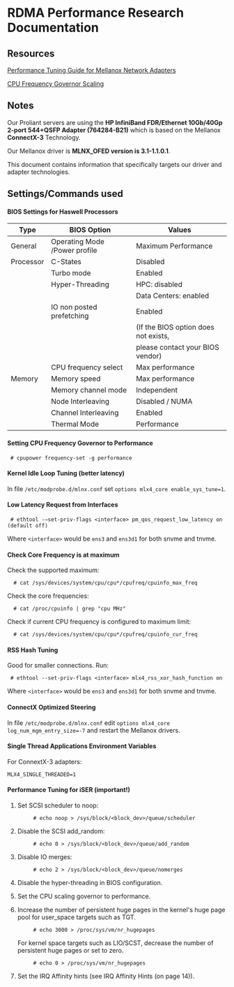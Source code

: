 # RDMA Performance Research Documentation

## Resources

[Performance Tuning Guide for Mellanox Network Adapters](http://www.mellanox.com/related-docs/prod_software/Performance_Tuning_Guide_for_Mellanox_Network_Adapters.pdf)

[CPU Frequency Governor Scaling](https://wiki.archlinux.org/index.php/CPU_frequency_scaling)

## Notes

Our Proliant servers are using the **HP InfiniBand FDR/Ethernet 10Gb/40Gp 2-port 544+QSFP Adapter (764284-B21)** which is based on the Mellanox **ConnectX-3** Technology.

Our Mellanox driver is **MLNX_OFED version is 3.1-1.1.0.1**.

This document contains information that specifically targets our driver and adapter technologies.

## Settings/Commands used

#### BIOS Settings for Haswell Processors

| Type | BIOS Option | Values |
| ---- | ----------- | ------ |
| General | Operating Mode /Power profile | Maximum Performance |
| Processor | C-States | Disabled |
|           | Turbo mode | Enabled |
|           | Hyper-Threading | HPC: disabled |
|           |                 | Data Centers: enabled |
|           | IO non posted prefetching | Enabled |
|           | | (If the BIOS option does not exists, |
|           | | please contact your BIOS vendor) |
|           | CPU frequency select | Max performance |
| Memory | Memory speed | Max performance |
|        | Memory channel mode | Independent |
|        | Node Interleaving | Disabled / NUMA |
|        | Channel Interleaving | Enabled |
|        | Thermal Mode | Performance |

#### Setting CPU Frequency Governor to Performance

     # cpupower frequency-set -g performance

#### Kernel Idle Loop Tuning (better latency)

In file `/etc/modprobe.d/mlnx.conf` set `options mlx4_core enable_sys_tune=1`.

#### Low Latency Request from Interfaces

     # ethtool -–set-priv-flags <interface> pm_qos_request_low_latency on (default off)

Where `<interface>` would be `ens3` and `ens3d1` for both snvme and tnvme.

#### Check Core Frequency is at maximum

Check the supported maximum:

      # cat /sys/devices/system/cpu/cpu*/cpufreq/cpuinfo_max_freq

Check the core frequencies:

      # cat /proc/cpuinfo | grep "cpu MHz"

Check if current CPU frequency is configured to maximum limit:

      # cat /sys/devices/system/cpu/cpu*/cpufreq/cpuinfo_cur_freq

#### RSS Hash Tuning

Good for smaller connections. Run:

     # ethtool --set-priv-flags <interface> mlx4_rss_xor_hash_function on

Where `<interface>` would be `ens3` and `ens3d1` for both snvme and tnvme.

#### ConnectX Optimized Steering

In file `/etc/modprobe.d/mlnx.conf` edit `options mlx4_core log_num_mgm_entry_size=-7` and restart the Mellanox drivers.

#### Single Thread Applications Environment Variables

For ConnextX-3 adapters:

    MLX4_SINGLE_THREADED=1

#### Performance Tuning for iSER (important!)

1. Set SCSI scheduler to noop:

            # echo noop > /sys/block/<block_dev>/queue/scheduler

1. Disable the SCSI add_random:

            # echo 0 > /sys/block/<block_dev>/queue/add_random

1. Disable IO merges:

            # echo 2 > /sys/block/<block_dev>/queue/nomerges

1. Disable the hyper-threading in BIOS configuration.

1. Set the CPU scaling governor to performance.

1. Increase the number of persistent huge pages in the kernel's huge page pool for user_space targets such as TGT.

            # echo 3000 > /proc/sys/vm/nr_hugepages

      For kernel space targets such as LIO/SCST, decrease the number of persistent huge pages or set to zero.

            # echo 0 > /proc/sys/vm/nr_hugepages

1. Set the IRQ Affinity hints (see IRQ Affinity Hints (on page 14)).
